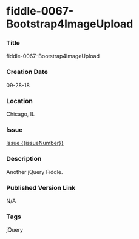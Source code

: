 fiddle-0067-Bootstrap4ImageUpload
======

### Title

fiddle-0067-Bootstrap4ImageUpload


### Creation Date

09-28-18


### Location

Chicago, IL


### Issue

[Issue {{issueNumber}}](https://github.com/bradyhouse/house/issues/{{issueNumber}})

### Description

Another jQuery Fiddle.


### Published Version Link

N/A


### Tags

jQuery
